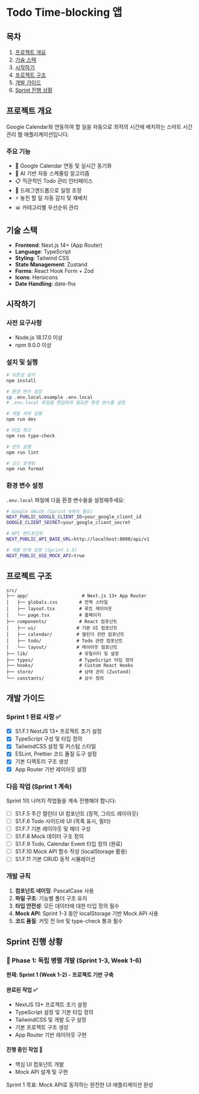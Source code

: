 # Todo Time-blocking 앱

## 목차
1. [프로젝트 개요](#프로젝트-개요)
2. [기술 스택](#기술-스택)
3. [시작하기](#시작하기)
4. [프로젝트 구조](#프로젝트-구조)
5. [개발 가이드](#개발-가이드)
6. [Sprint 진행 상황](#sprint-진행-상황)

## 프로젝트 개요

Google Calendar와 연동하여 할 일을 자동으로 최적의 시간에 배치하는 스마트 시간 관리 웹 애플리케이션입니다.

### 주요 기능
- 📅 Google Calendar 연동 및 실시간 동기화
- 🤖 AI 기반 자동 스케줄링 알고리즘
- 📋 직관적인 Todo 관리 인터페이스
- 🎯 드래그앤드롭으로 일정 조정
- ⚡ 놓친 할 일 자동 감지 및 재배치
- 📊 카테고리별 우선순위 관리

## 기술 스택

- **Frontend**: Next.js 14+ (App Router)
- **Language**: TypeScript
- **Styling**: Tailwind CSS
- **State Management**: Zustand
- **Forms**: React Hook Form + Zod
- **Icons**: Heroicons
- **Date Handling**: date-fns

## 시작하기

### 사전 요구사항
- Node.js 18.17.0 이상
- npm 9.0.0 이상

### 설치 및 실행

```bash
# 의존성 설치
npm install

# 환경 변수 설정
cp .env.local.example .env.local
# .env.local 파일을 편집하여 필요한 환경 변수를 설정

# 개발 서버 실행
npm run dev

# 타입 체크
npm run type-check

# 린트 실행
npm run lint

# 코드 포맷팅
npm run format
```

### 환경 변수 설정

`.env.local` 파일에 다음 환경 변수들을 설정해주세요:

```bash
# Google OAuth (Sprint 4에서 필요)
NEXT_PUBLIC_GOOGLE_CLIENT_ID=your_google_client_id
GOOGLE_CLIENT_SECRET=your_google_client_secret

# API 엔드포인트
NEXT_PUBLIC_API_BASE_URL=http://localhost:8080/api/v1

# 개발 단계 설정 (Sprint 1-3)
NEXT_PUBLIC_USE_MOCK_API=true
```

## 프로젝트 구조

```
src/
├── app/                    # Next.js 13+ App Router
│   ├── globals.css        # 전역 스타일
│   ├── layout.tsx         # 루트 레이아웃
│   └── page.tsx           # 홈페이지
├── components/            # React 컴포넌트
│   ├── ui/               # 기본 UI 컴포넌트
│   ├── calendar/         # 캘린더 관련 컴포넌트
│   ├── todo/             # Todo 관련 컴포넌트
│   └── layout/           # 레이아웃 컴포넌트
├── lib/                   # 유틸리티 및 설정
├── types/                 # TypeScript 타입 정의
├── hooks/                 # Custom React Hooks
├── store/                 # 상태 관리 (Zustand)
└── constants/             # 상수 정의
```

## 개발 가이드

### Sprint 1 완료 사항 ✅

- [x] S1.F.1 NextJS 13+ 프로젝트 초기 설정
- [x] TypeScript 구성 및 타입 정의
- [x] TailwindCSS 설정 및 커스텀 스타일
- [x] ESLint, Prettier 코드 품질 도구 설정
- [x] 기본 디렉토리 구조 생성
- [x] App Router 기반 레이아웃 설정

### 다음 작업 (Sprint 1 계속)

Sprint 1의 나머지 작업들을 계속 진행해야 합니다:

- [ ] S1.F.5 주간 캘린더 UI 컴포넌트 (정적, 그리드 레이아웃)
- [ ] S1.F.6 Todo 사이드바 UI (목록 표시, 필터)
- [ ] S1.F.7 기본 레이아웃 및 헤더 구성
- [ ] S1.F.8 Mock 데이터 구조 정의
- [ ] S1.F.9 Todo, Calendar Event 타입 정의 (완료)
- [ ] S1.F.10 Mock API 함수 작성 (localStorage 활용)
- [ ] S1.F.11 기본 CRUD 동작 시뮬레이션

### 개발 규칙

1. **컴포넌트 네이밍**: PascalCase 사용
2. **파일 구조**: 기능별 폴더 구조 유지
3. **타입 안전성**: 모든 데이터에 대한 타입 정의 필수
4. **Mock API**: Sprint 1-3 동안 localStorage 기반 Mock API 사용
5. **코드 품질**: 커밋 전 lint 및 type-check 통과 필수

## Sprint 진행 상황

### 🚀 Phase 1: 독립 병렬 개발 (Sprint 1-3, Week 1-6)

**현재: Sprint 1 (Week 1-2) - 프로젝트 기반 구축**

#### 완료된 작업 ✅
- NextJS 13+ 프로젝트 초기 설정
- TypeScript 설정 및 기본 타입 정의
- TailwindCSS 및 개발 도구 설정
- 기본 프로젝트 구조 생성
- App Router 기반 레이아웃 구현

#### 진행 중인 작업 🔄
- 핵심 UI 컴포넌트 개발
- Mock API 설계 및 구현

Sprint 1 목표: Mock API로 동작하는 완전한 UI 애플리케이션 완성
